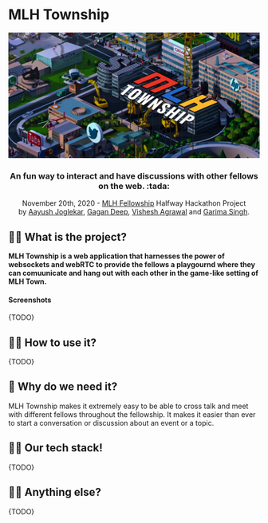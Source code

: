 # MLH Township
![MLH Township Banner](branding/banner.png)
<h3 align="center"> An fun way to interact and have discussions with other fellows on the web. :tada:</h3>
<p align="center">
    November 20th, 2020 - <a href='https://fellowship.mlh.io/'>MLH Fellowship</a> Halfway Hackathon Project<br>
    by <a href='https://github.com/zerefwayne'>Aayush Joglekar</a>, <a href='https://github.com/pandafy'>Gagan Deep</a>, <a href='https://github.com/awalvie'>Vishesh Agrawal</a> and <a href='https://github.com/grimmmyshini'>Garima Singh</a>.
</p>

## 💁‍♂️ What is the project?
**MLH Township is a web application that harnesses the power of websockets and webRTC to provide the fellows a playgournd where they can comuunicate and hang out with each other in the game-like setting of MLH Town.**

#### Screenshots
 
{TODO}

## 🧑‍🔬 How to use it?

{TODO}

## 🙇 Why do we need it?
MLH Township makes it extremely easy to be able to cross talk and meet with different fellows throughout the fellowship. It makes it easier than ever to start a conversation or discussion about an event or a topic. 

## 🧑‍💻 Our tech stack!

{TODO}

## 🙏🏻 Anything else?

{TODO}
